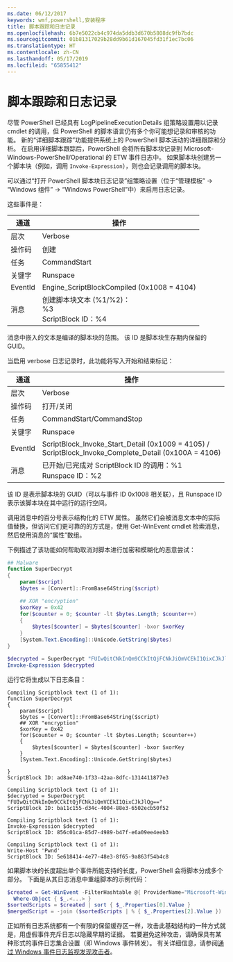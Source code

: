 ```yaml
---
ms.date: 06/12/2017
keywords: wmf,powershell,安装程序
title: 脚本跟踪和日志记录
ms.openlocfilehash: 6b7e5022cb4c974da5ddb3d670b5808dc9fb7bdc
ms.sourcegitcommit: 01b81317029b28dd9b61d167045fd31f1ec7bc06
ms.translationtype: HT
ms.contentlocale: zh-CN
ms.lasthandoff: 05/17/2019
ms.locfileid: "65855412"
---
```

# <a name="script-tracing-and-logging"></a>脚本跟踪和日志记录

尽管 PowerShell 已经具有 LogPipelineExecutionDetails 组策略设置用以记录 cmdlet 的调用，但 PowerShell 的脚本语言仍有多个你可能想记录和审核的功能。 新的“详细脚本跟踪”功能提供系统上的 PowerShell 脚本活动的详细跟踪和分析。 在启用详细脚本跟踪后，PowerShell 会将所有脚本块记录到 Microsoft-Windows-PowerShell/Operational 的 ETW 事件日志中。 如果脚本块创建另一个脚本块（例如，调用 `Invoke-Expression`），则也会记录调用的脚本块。

可以通过“打开 PowerShell 脚本块日志记录”组策略设置（位于“管理模板” -> “Windows 组件” -> “Windows PowerShell”中）来启用日志记录。

这些事件是：

| 通道 |                               操作                               |
| ------- | ----------------------------------------------------------------------- |
| 层次   | Verbose                                                                 |
| 操作码  | 创建                                                                  |
| 任务    | CommandStart                                                            |
| 关键字 | Runspace                                                                |
| EventId | Engine_ScriptBlockCompiled (0x1008 = 4104)                              |
| 消息 | 创建脚本块文本 (%1/%2)： </br> %3 </br> ScriptBlock ID：%4 |


消息中嵌入的文本是编译的脚本块的范围。 该 ID 是脚本块生存期内保留的 GUID。

当启用 verbose 日志记录时，此功能将写入开始和结束标记：

| 通道 |                                 操作                                |
| ------- | -------------------------------------------------------------------------- |
| 层次   | Verbose                                                                    |
| 操作码  | 打开/关闭                                                               |
| 任务    | CommandStart/CommandStop                                                 |
| 关键字 | Runspace                                                                   |
| EventId | ScriptBlock\_Invoke\_Start\_Detail (0x1009 = 4105) / </br> ScriptBlock\_Invoke\_Complete\_Detail (0x100A = 4106) |
| 消息 | 已开始/已完成对 ScriptBlock ID 的调用：%1 </br> Runspace ID：%2 |

该 ID 是表示脚本块的 GUID（可以与事件 ID 0x1008 相关联），且 Runspace ID 表示该脚本块在其中运行的运行空间。

调用消息中的百分号表示结构化的 ETW 属性。 虽然它们会被消息文本中的实际值替换，但访问它们更可靠的的方式是，使用 Get-WinEvent cmdlet 检索消息，然后使用消息的“属性”数组。

下例描述了该功能如何帮助取消对脚本进行加密和模糊化的恶意尝试：

```powershell
## Malware
function SuperDecrypt
{
    param($script)
    $bytes = [Convert]::FromBase64String($script)

    ## XOR "encryption"
    $xorKey = 0x42
    for($counter = 0; $counter -lt $bytes.Length; $counter++)
    {
        $bytes[$counter] = $bytes[$counter] -bxor $xorKey
    }
    [System.Text.Encoding]::Unicode.GetString($bytes)
}

$decrypted = SuperDecrypt "FUIwQitCNkInQm9CCkItQjFCNkJiQmVCEkI1QixCJkJlQg=="
Invoke-Expression $decrypted
```

运行它将生成以下日志条目：

```Output
Compiling Scriptblock text (1 of 1):
function SuperDecrypt
{
    param($script)
    $bytes = [Convert]::FromBase64String($script)
    ## XOR "encryption"
    $xorKey = 0x42
    for($counter = 0; $counter -lt $bytes.Length; $counter++)
    {
        $bytes[$counter] = $bytes[$counter] -bxor $xorKey
    }
    [System.Text.Encoding]::Unicode.GetString($bytes)

}
ScriptBlock ID: ad8ae740-1f33-42aa-8dfc-1314411877e3

Compiling Scriptblock text (1 of 1):
$decrypted = SuperDecrypt "FUIwQitCNkInQm9CCkItQjFCNkJiQmVCEkI1QixCJkJlQg=="
ScriptBlock ID: ba11c155-d34c-4004-88e3-6502ecb50f52

Compiling Scriptblock text (1 of 1):
Invoke-Expression $decrypted
ScriptBlock ID: 856c01ca-85d7-4989-b47f-e6a09ee4eeb3

Compiling Scriptblock text (1 of 1):
Write-Host 'Pwnd'
ScriptBlock ID: 5e618414-4e77-48e3-8f65-9a863f54b4c8
```

如果脚本块的长度超出单个事件所能支持的长度，PowerShell 会将脚本分成多个部分。 下面是从其日志消息中重组脚本的示例代码：

```powershell
$created = Get-WinEvent -FilterHashtable @{ ProviderName="Microsoft-Windows-PowerShell"; Id = 4104 } |
  Where-Object { $_.<...> }
$sortedScripts = $created | sort { $_.Properties[0].Value }
$mergedScript = -join ($sortedScripts | % { $_.Properties[2].Value })
```

正如所有日志系统都有一个有限的保留缓存区一样，攻击此基础结构的一种方式就是，用虚假事件充斥日志以隐藏早期的证据。 若要避免这种攻击，请确保具有某种形式的事件日志集合设置（即 Windows 事件转发）。 有关详细信息，请参阅[通过 Windows 事件日志监视发现攻击者](https://apps.nsa.gov/iaarchive/library/reports/spotting-the-adversary-with-windows-event-log-monitoring.cfm)。